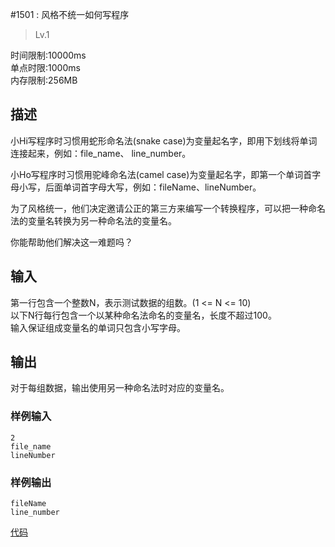 #1501 : 风格不统一如何写程序
>Lv.1

时间限制:10000ms  
单点时限:1000ms  
内存限制:256MB  

## 描述
小Hi写程序时习惯用蛇形命名法(snake case)为变量起名字，即用下划线将单词连接起来，例如：file_name、 line_number。  

小Ho写程序时习惯用驼峰命名法(camel case)为变量起名字，即第一个单词首字母小写，后面单词首字母大写，例如：fileName、lineNumber。  

为了风格统一，他们决定邀请公正的第三方来编写一个转换程序，可以把一种命名法的变量名转换为另一种命名法的变量名。  

你能帮助他们解决这一难题吗？

## 输入
第一行包含一个整数N，表示测试数据的组数。(1 <= N <= 10)  
以下N行每行包含一个以某种命名法命名的变量名，长度不超过100。  
输入保证组成变量名的单词只包含小写字母。

## 输出
对于每组数据，输出使用另一种命名法时对应的变量名。

### 样例输入
    2  
    file_name  
    lineNumber 

### 样例输出
    fileName  
    line_number
    
[代码](./1501.cpp)